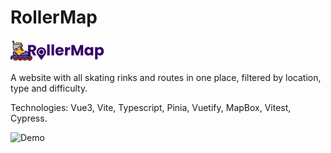 # RollerMap

![RollerMap logo](https://raw.githubusercontent.com/Aescolanoc/rollermap-front/main/src/assets/img/rollermap_logo.png)

A website with all skating rinks and routes in one place, filtered by location, type and difficulty.

Technologies: Vue3, Vite, Typescript, Pinia, Vuetify, MapBox, Vitest, Cypress.

![Demo](https://github.com/Aescolanoc/rollermap-front/blob/main/src/assets/img/rollermap.gif?raw=true)